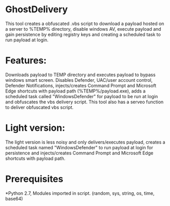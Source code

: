 # GhostDelivery

This tool creates a obfuscated .vbs script to download a payload hosted on a server to %TEMP% directory, disable windows AV, execute payload and gain persistence
by editing registry keys and creating a scheduled task to run payload at login.  

# Features: 
Downloads payload to TEMP directory and executes payload
to bypass windows smart screen. Disables Defender, UAC/user account control, Defender Notifications, injects/creates Command Prompt and Microsoft Edge shortcuts with payload path (%TEMP%/payload.exe), adds a scheduled task called "WindowsDefender" for payload to be run at login and obfuscates the vbs delivery script. This tool also has a serveo function to deliver obfuscated vbs script.

# Light version:

The light version is less noisy and only delivers/executes payload, creates a scheduled task named "WindowsDefender" to run payload at login for persistence and injects/creates Command Prompt and Microsoft Edge shortcuts with payload path.

# Prerequisites
*Python 2.7, Modules imported in script.
(random, sys, string, os, time, base64)




